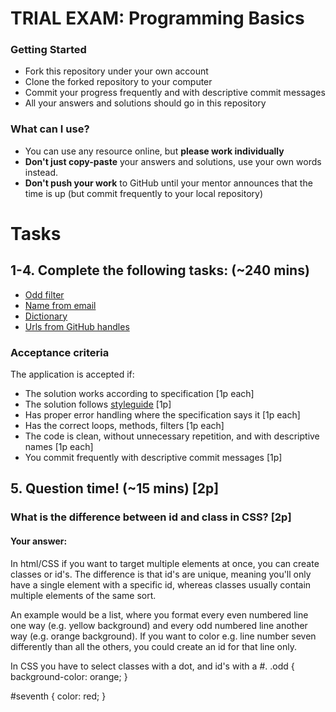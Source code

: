 # TRIAL EXAM: Programming Basics

### Getting Started
 - Fork this repository under your own account
 - Clone the forked repository to your computer
 - Commit your progress frequently and with descriptive commit messages
 - All your answers and solutions should go in this repository

### What can I use?
- You can use any resource online, but **please work individually**
- **Don't just copy-paste** your answers and solutions, use your own words instead.
- **Don't push your work** to GitHub until your mentor announces that the time is up (but commit frequently to your local repository)


# Tasks
## 1-4. Complete the following tasks: (~240 mins)

- [Odd filter](oddfilter/OddFilter.java)
- [Name from email](namefromemail/NameFromEmail.java)
- [Dictionary](dictionary/Dictionary.java)
- [Urls from GitHub handles](urlsfromhandles/UrlsFromHandles.java)

### Acceptance criteria
The application is accepted if:
- The solution works according to specification [1p each]
- The solution follows [styleguide](https://github.com/greenfox-academy/teaching-materials/blob/master/styleguide/java.md) [1p]
- Has proper error handling where the specification says it [1p each]
- Has the correct loops, methods, filters [1p each]
- The code is clean, without unnecessary repetition, and with descriptive names [1p each]
- You commit frequently with descriptive commit messages [1p]

## 5. Question time! (~15 mins) [2p]

###  What is the difference between id and class in CSS? [2p]
#### Your answer: 
In html/CSS if you want to target multiple elements at once, you can create classes or id's. The difference is that id's are unique, meaning you'll only have a single element with a specific id, whereas classes usually contain multiple elements of the same sort.

An example would be a list, where you format every even numbered line one way (e.g. yellow background) and every odd numbered line another way (e.g. orange background). If you want to color e.g. line number seven differently than all the others, you could create an id for that line only.

In CSS you have to select classes with a dot, and id's with a #.
.odd {
  background-color: orange;
}

#seventh {
  color: red;
}
